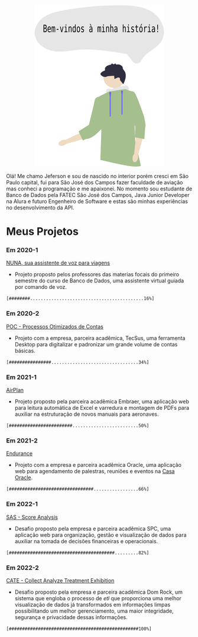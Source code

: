 <p align="center"> <img src="img/eu.png" class="center" width=350/> </p>

Olá! Me chamo Jeferson e sou de nascido no interior porém cresci em São Paulo capital, fui para São José dos Campos fazer faculdade de aviação mas conheci a programação e me apaixonei. No momento sou estudante de Banco de Dados pela FATEC São José dos Campos, Java Junior Developer na Alura e futuro Engenheiro de Software e estas são minhas experiências no desenvolvimento da API.

# Meus Projetos

### Em 2020-1
[NUNA, sua assistente de voz para viagens ](https://github.com/jef771/portfolio/blob/main/PROJETO_1.md)
- Projeto proposto pelos professores das materias focais do primeiro semestre do curso de Banco de Dados, uma assistente virtual guiada por comando de voz.

```
[########...........................................16%]
```


### Em 2020-2
[POC - Processos Otimizados de Contas ](https://github.com/jef771/portfolio/blob/main/PROJETO_2.md)
- Projeto com a empresa, parceira acadêmica, TecSus, uma ferramenta Desktop para digitalizar e padronizar um grande volume de contas básicas.

```
[################.................................34%]
```

### Em 2021-1
[AirPlan ](https://github.com/jef771/portfolio/blob/main/PROJETO_3.md)
- Projeto proposto pela parceira acadêmica Embraer, uma aplicação web para leitura automática de Excel e varredura e montagem de PDFs para auxiliar na estruturação de novos manuais para aeronaves.

```
[########################.........................50%]
```

### Em 2021-2
[Endurance ](https://github.com/jef771/portfolio/blob/main/PROJETO_4.md)
- Projeto com a empresa e parceira acadêmica Oracle, uma aplicação web para agendamento de palestras, reuniões e eventos na [Casa Oracle](https://blogs.oracle.com/oracle-brasil/post/casa-oracle-abre-as-portas-para-a-inovacao-em-sao-paulo).

```
[################################.................66%]
```

### Em 2022-1
[SAS - Score Analysis ](https://github.com/jef771/portfolio/blob/main/PROJETO_5.md)
- Desafio proposto pela empresa e parceira acadêmica SPC, uma aplicação web para organização, gestão e visualização de dados para auxiliar na tomada de decisões financeiras e operacionais.

```
[########################################.........82%]
```

### Em 2022-2
[CATE - Collect Analyze Treatment Exhibition  ](https://github.com/jef771/portfolio/blob/main/PROJETO_6.md)
- Desafio proposto pela empresa e parceira acadêmica Dom Rock, um sistema que engloba o processo de <i>etl</i> que proporciona uma melhor visualização de dados já transformados em informações limpas possibilitando um melhor gerenciamento, uma maior integridade, segurança e privacidade dessas informações.

```
[#################################################100%]
```

